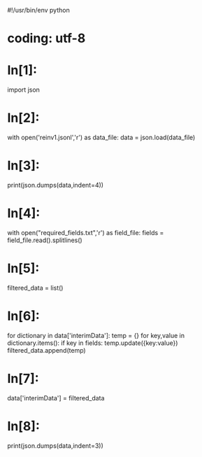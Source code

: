 #!/usr/bin/env python
# coding: utf-8

# In[1]:


import json


# In[2]:


with open('reinv1.jsonl','r') as data_file:
    data = json.load(data_file)


# In[3]:


print(json.dumps(data,indent=4))


# In[4]:


with open("required_fields.txt",'r') as field_file:
    fields = field_file.read().splitlines()


# In[5]:


filtered_data = list()


# In[6]:


for dictionary in data['interimData']:
    temp = {}
    for key,value in dictionary.items():
        if key in fields:
            temp.update({key:value})            
    filtered_data.append(temp)


# In[7]:


data['interimData'] = filtered_data


# In[8]:


print(json.dumps(data,indent=3))

